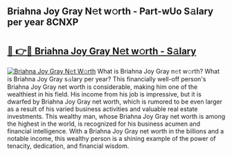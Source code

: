 ## Briahna Joy Gray N𝚎t w𝚘rth - Part-wUo S𝚊lary per year 8CNXP

# <h2><a href="http://gc0t69.nevu.top/?p=Briahna+Joy+Gray">🔗 👉🔴 Briahna Joy Gray N𝚎t w𝚘rth - S𝚊lary</a></h2>

[![Briahna Joy Gray N𝚎t W𝚘rth](https://i.imgur.com/Oavwk0R.jpeg)](http://gc0t69.nevu.top/?p=Briahna+Joy+Gray)
What is Briahna Joy Gray n𝚎t w𝚘rth? What is Briahna Joy Gray s𝚊lary per year?
This financially well-off person's Briahna Joy Gray net worth is considerable, making him one of the wealthiest in his field. His income from his job is impressive, but it is dwarfed by Briahna Joy Gray net worth, which is rumored to be even larger as a result of his varied business activities and valuable real estate investments. This wealthy man, whose Briahna Joy Gray net worth is among the highest in the world, is recognized for his business acumen and financial intelligence. With a Briahna Joy Gray net worth in the billions and a notable income, this wealthy person is a shining example of the power of tenacity, dedication, and financial wisdom.
